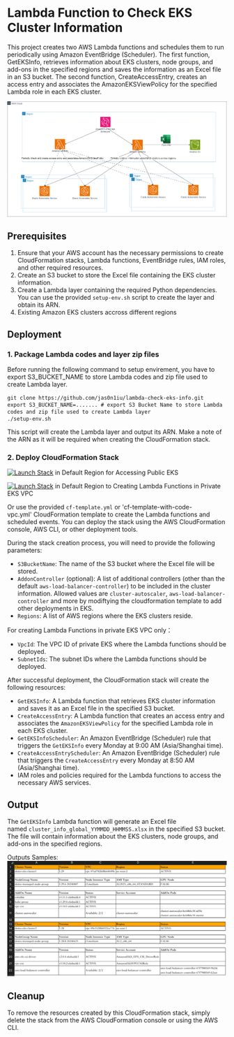 # Lambda Function to Check EKS Cluster Information

This project creates two AWS Lambda functions and schedules them to run periodically using Amazon EventBridge (Scheduler). The first function, GetEKSInfo, retrieves information about EKS clusters, node groups, and add-ons in the specified regions and saves the information as an Excel file in an S3 bucket. The second function, CreateAccessEntry, creates an access entry and associates the AmazonEKSViewPolicy for the specified Lambda role in each EKS cluster.

![Architecture Overview](https://github.com/jas0n1iu/lambda-check-eks-info/blob/main/images/Architecture.png)

## Prerequisites

1.  Ensure that your AWS account has the necessary permissions to create CloudFormation stacks, Lambda functions, EventBridge rules, IAM roles, and other required resources.
2.  Create an S3 bucket to store the Excel file containing the EKS cluster information.
3.  Create a Lambda layer containing the required Python dependencies. You can use the provided `setup-env.sh` script to create the layer and obtain its ARN.
4.  Existing Amazon EKS clusters accross different regions

## Deployment

### 1. Package Lambda codes and layer zip files

Before running the following command to setup envirement, you have to export S3_BUCKET_NAME to store Lambda codes and zip file used to create Lambda layer.

```shell
git clone https://github.com/jas0n1iu/lambda-check-eks-info.git
export S3_BUCKET_NAME=....... # export S3 Bucket Name to store Lambda codes and zip file used to create Lambda layer
./setup-env.sh
```

This script will create the Lambda layer and output its ARN. Make a note of the ARN as it will be required when creating the CloudFormation stack.

### 2. Deploy CloudFormation Stack

[![Launch Stack](https://cdn.rawgit.com/buildkite/cloudformation-launch-stack-button-svg/master/launch-stack.svg)](https://console.aws.amazon.com/cloudformation/home?#/stacks/create/review?templateURL=https://s3.us-west-2.amazonaws.com/examplelabs.net/template/cf-template-lambda.yaml&stackName=EKSClusterInfoStack)  in Default Region for Accessing Public EKS 

[![Launch Stack](https://cdn.rawgit.com/buildkite/cloudformation-launch-stack-button-svg/master/launch-stack.svg)](https://console.aws.amazon.com/cloudformation/home?#/stacks/create/review?templateURL=https://s3.us-west-2.amazonaws.com/examplelabs.net/template/cf-template-lambda-with-code-vpc.yaml&stackName=EKSClusterInfoStack)  in Default Region to Creating Lambda Functions in Private EKS VPC

Or use the provided `cf-template.yml` or 'cf-template-with-code-vpc.yml' CloudFormation template to create the Lambda functions and scheduled events. You can deploy the stack using the AWS CloudFormation console, AWS CLI, or other deployment tools.

During the stack creation process, you will need to provide the following parameters:

*   `S3BucketName`: The name of the S3 bucket where the Excel file will be stored.
*   `AddonController` (optional): A list of additional controllers (other than the default `aws-load-balancer-controller`) to be included in the cluster information. Allowed values are `cluster-autoscaler`, `aws-load-balancer-controller` and more by modiftying the cloudformation template to add other deployments in EKS.
*   `Regions`: A list of AWS regions where the EKS clusters reside.

For creating Lambda Functions in private EKS VPC only：
*   `VpcId`: The VPC ID of private EKS where the Lambda functions should be deployed.
*   `SubnetIds`: The subnet IDs where the Lambda functions should be deployed.

After successful deployment, the CloudFormation stack will create the following resources:

*   `GetEKSInfo`: A Lambda function that retrieves EKS cluster information and saves it as an Excel file in the specified S3 bucket.
*   `CreateAccessEntry`: A Lambda function that creates an access entry and associates the `AmazonEKSViewPolicy` for the specified Lambda role in each EKS cluster.
*   `GetEKSInfoScheduler`: An Amazon EventBridge (Scheduler) rule that triggers the `GetEKSInfo` every Monday at 9:00 AM (Asia/Shanghai time).
*   `CreateAccessEntryScheduler`: An Amazon EventBridge (Scheduler) rule that triggers the `CreateAccessEntry` every Monday at 8:50 AM (Asia/Shanghai time).
*   IAM roles and policies required for the Lambda functions to access the necessary AWS services.

## Output

The `GetEKSInfo` Lambda function will generate an Excel file named `cluster_info_global_YYMMDD_HHMMSS.xlsx` in the specified S3 bucket. The file will contain information about the EKS clusters, node groups, and add-ons in the specified regions.

Outputs Samples:
![Outputs Samples:](https://github.com/jas0n1iu/lambda-check-eks-info/blob/main/images/Outputs.jpg)

## Cleanup

To remove the resources created by this CloudFormation stack, simply delete the stack from the AWS CloudFormation console or using the AWS CLI.
